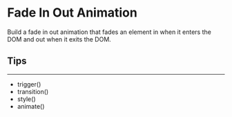 # Fade In Out Animation

Build a fade in out animation that fades an element in when it enters the DOM and out when it exits the DOM. 

## Tips
---
- trigger()
- transition()
- style()
- animate()
